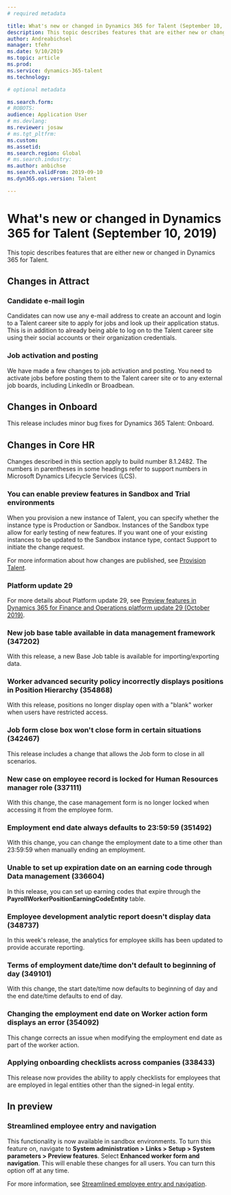 ```yaml
---
# required metadata

title: What's new or changed in Dynamics 365 for Talent (September 10, 2019)
description: This topic describes features that are either new or changed in Microsoft Dynamics 365 for Talent.
author: Andreabichsel
manager: tfehr
ms.date: 9/10/2019
ms.topic: article
ms.prod: 
ms.service: dynamics-365-talent
ms.technology: 

# optional metadata

ms.search.form: 
# ROBOTS: 
audience: Application User
# ms.devlang: 
ms.reviewer: josaw
# ms.tgt_pltfrm: 
ms.custom: 
ms.assetid: 
ms.search.region: Global
# ms.search.industry: 
ms.author: anbichse
ms.search.validFrom: 2019-09-10
ms.dyn365.ops.version: Talent

---
```

# What's new or changed in Dynamics 365 for Talent (September 10, 2019)

This topic describes features that are either new or changed in Dynamics 365 for Talent.

## Changes in Attract

### Candidate e-mail login

Candidates can now use any e-mail address to create an account and login to a Talent career site to apply for jobs and look up their application status. This is in addition to already being able to log on to the Talent career site using their social accounts or their organization credentials.

### Job activation and posting

We have made a few changes to job activation and posting. You need to activate jobs before posting them to the Talent career site or to any external job boards, including LinkedIn or Broadbean.

## Changes in Onboard

This release includes minor bug fixes for Dynamics 365 Talent: Onboard.

## Changes in Core HR

Changes described in this section apply to build number 8.1.2482. The numbers in parentheses in some headings refer to support numbers in Microsoft Dynamics Lifecycle Services (LCS).

### You can enable preview features in Sandbox and Trial environments

When you provision a new instance of Talent, you can specify whether the instance type is Production or Sandbox. Instances of the Sandbox type allow for early testing of new features. If you want one of your existing instances to be updated to the Sandbox instance type, contact Support to initiate the change request.

For more information about how changes are published, see [Provision Talent](./provisioning-talent.md).

### Platform update 29

For more details about Platform update 29, see [Preview features in Dynamics 365 for Finance and Operations platform update 29 (October 2019)](https://docs.microsoft.com/dynamics365/unified-operations/fin-and-ops/get-started/whats-new-platform-update-29).

### New job base table available in data management framework (347202)

With this release, a new Base Job table is available for importing/exporting data. 

### Worker advanced security policy incorrectly displays positions in Position Hierarchy (354868)

With this release, positions no longer display open with a "blank" worker when users have restricted access.

### Job form close box won't close form in certain situations (342467)

This release includes a change that allows the Job form to close in all scenarios.

### New case on employee record is locked for Human Resources manager role (337111)

With this change, the case management form is no longer locked when accessing it from the employee form.

### Employment end date always defaults to 23:59:59 (351492)

With this change, you can change the employment date to a time other than 23:59:59 when manually ending an employment.

### Unable to set up expiration date on an earning code through Data management (336604)

In this release, you can set up earning codes that expire through the **PayrollWorkerPositionEarningCodeEntity** table.

### Employee development analytic report doesn't display data (348737)

In this week's release, the analytics for employee skills has been updated to provide accurate reporting.

### Terms of employment date/time don't default to beginning of day (349101)

With this change, the start date/time now defaults to beginning of day and the end date/time defaults to end of day.

### Changing the employment end date on Worker action form displays an error (354092) 

This change corrects an issue when modifying the employment end date as part of the worker action.

### Applying onboarding checklists across companies (338433)

This release now provides the ability to apply checklists for employees that are employed in legal entities other than the signed-in legal entity.

## In preview

### Streamlined employee entry and navigation

This functionality is now available in sandbox environments. To turn this feature on, navigate to **System administration > Links > Setup > System parameters > Preview features**. Select **Enhanced worker form and navigation**. This will enable these changes for all users. You can turn this option off at any time.

For more information, see [Streamlined employee entry and navigation](./streamlined-employee-entry.md).

